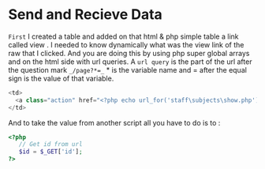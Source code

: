 # Send and Recieve Data
`First` I created a table and added on that html & php simple table a link called view
. I needed to know dynamically what was the view link of the raw that I clicked. And
 you are doing this by using php super global arrays and on the html side with url
  queries. A `url query` is the part of the url after the question mark `_/page?*=_` * is
   the variable name and = after the equal sign is the value of that variable.
   
```php
<td>
  <a class="action" href="<?php echo url_for('staff\subjects\show.php') ?>">View</a>
</td>
```

And to take the value from another script all you have to do is to :

```php
<?php 
   // Get id from url
   $id = $_GET['id'];
?>
```